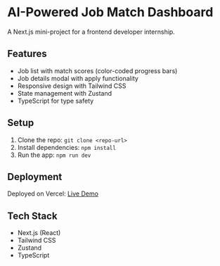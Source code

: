 # AI-Powered Job Match Dashboard
A Next.js mini-project for a frontend developer internship.

## Features
- Job list with match scores (color-coded progress bars)
- Job details modal with apply functionality
- Responsive design with Tailwind CSS
- State management with Zustand
- TypeScript for type safety

## Setup
1. Clone the repo: `git clone <repo-url>`
2. Install dependencies: `npm install`
3. Run the app: `npm run dev`

## Deployment
Deployed on Vercel: [Live Demo](<vercel-url>)

## Tech Stack
- Next.js (React)
- Tailwind CSS
- Zustand
- TypeScript

